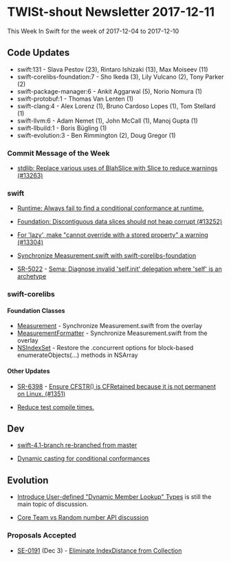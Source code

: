 # TWISt-shout Newsletter 2017-12-11
This Week In Swift for the week of 2017-12-04 to 2017-12-10

## Code Updates
* swift:131 - Slava Pestov (23), Rintaro Ishizaki (13), Max Moiseev (11)
* swift-corelibs-foundation:7 - Sho Ikeda (3), Lily Vulcano (2), Tony Parker (2)
* swift-package-manager:6 - Ankit Aggarwal (5), Norio Nomura (1)
* swift-protobuf:1 - Thomas Van Lenten (1)
* swift-clang:4 - Alex Lorenz (1), Bruno Cardoso Lopes (1), Tom Stellard (1)
* swift-llvm:6 - Adam Nemet (1), John McCall (1), Manoj Gupta (1)
* swift-llbuild:1 - Boris Bügling (1)
* swift-evolution:3 - Ben Rimmington (2), Doug Gregor (1)

### Commit Message of the Week
* [stdlib: Replace various uses of BlahSlice with Slice to reduce warnings (#13263)](https://github.com/apple/swift/commit/85d190cd7ddda94671c9bb19b383417043f3a0c0)

### swift
* [Runtime: Always fail to find a conditional conformance at runtime.](https://github.com/apple/swift/commit/4f8edeb9138aaa65dfcab367dbcc5008ee82ddac)

* [Foundation: Discontiguous data slices should not heap corrupt (#13252)](https://github.com/apple/swift/commit/beffbc6ce5a41140047507c5693c4a46197fa02b)

* [For 'lazy', make "cannot override with a stored property" a warning (#13304)](https://github.com/apple/swift/commit/7c707ce97c95c013b67e9b3713b5710afcca84b8)

* [Synchronize Measurement.swift with swift-corelibs-foundation](https://github.com/apple/swift/commit/c1f7e236d9df8396c0d85fb3eab696db4d59d98b)

* [SR-5022](https://bugs.swift.org/browse/SR-5022) - [Sema: Diagnose invalid 'self.init' delegation where 'self' is an archetype](https://github.com/apple/swift/commit/336a97bc1ac6fe58f2b93732e8f273dfa60d7012)

### swift-corelibs
#### Foundation Classes
* [Measurement](https://github.com/apple/swift-corelibs-foundation/commits/master/Foundation/Measurement.swift) - Synchronize Measurement.swift from the overlay
* [MeasurementFormatter](https://github.com/apple/swift-corelibs-foundation/commits/master/Foundation/MeasurementFormatter.swift) - Synchronize Measurement.swift from the overlay
* [NSIndexSet](https://github.com/apple/swift-corelibs-foundation/commits/master/Foundation/NSIndexSet.swift) - Restore the .concurrent options for block-based enumerateObjects(…) methods in NSArray

#### Other Updates
* [SR-6398](https://bugs.swift.org/browse/SR-6398) - [Ensure CFSTR() is CFRetained because it is not permanent on Linux. (#1351)](https://github.com/apple/swift-corelibs-foundation/commit/6dea2bca690d283907b06befcf405291b2f01d3b)

* [Reduce test compile times.](https://github.com/apple/swift-corelibs-foundation/commit/9431ced767951af33db7065ec5ad0aa4483a048a)

## Dev
* [swift-4.1-branch re-branched from master](https://lists.swift.org/pipermail/swift-dev/Week-of-Mon-20171204/006090.html)

* [Dynamic casting for conditional conformances](https://lists.swift.org/pipermail/swift-dev/Week-of-Mon-20171204/006107.html)

## Evolution
* [Introduce User-defined "Dynamic Member Lookup" Types](https://lists.swift.org/pipermail/swift-evolution/Week-of-Mon-20171204/thread.html) is still the main topic of discussion.

* [Core Team vs Random number API discussion](https://lists.swift.org/pipermail/swift-evolution/Week-of-Mon-20171204/042034.html)

### Proposals Accepted
* [SE-0191](https://github.com/apple/swift-evolution/blob/master/proposals/0191-eliminate-indexdistance.md) (Dec 3) - [Eliminate IndexDistance from Collection](https://lists.swift.org/pipermail/swift-evolution-announce/2017-December/000415.html)
